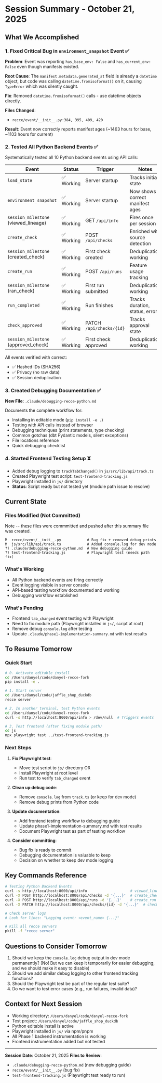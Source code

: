 # Session Summary - October 21, 2025

## What We Accomplished

### 1. Fixed Critical Bug in `environment_snapshot` Event ✅

**Problem**: Event was reporting `has_base_env: False` and `has_current_env: False` even though manifests existed.

**Root Cause**: The `manifest.metadata.generated_at` field is already a `datetime` object, but code was calling `datetime.fromisoformat()` on it, causing `TypeError` which was silently caught.

**Fix**: Removed `datetime.fromisoformat()` calls - use datetime objects directly.

**Files Changed**:

- `recce/event/__init__.py:384, 395, 409, 420`

**Result**: Event now correctly reports manifest ages (~1463 hours for base, ~1103 hours for current)

### 2. Tested All Python Backend Events ✅

Systematically tested all 10 Python backend events using API calls:

| Event                                | Status     | Trigger                  | Notes                           |
| ------------------------------------ | ---------- | ------------------------ | ------------------------------- |
| `load_state`                         | ✅ Working | Server startup           | Tracks initial state            |
| `environment_snapshot`               | ✅ Working | Server startup           | Now shows correct manifest ages |
| `session_milestone` (viewed_lineage) | ✅ Working | GET `/api/info`          | Fires once per session          |
| `create_check`                       | ✅ Working | POST `/api/checks`       | Enriched with source detection  |
| `session_milestone` (created_check)  | ✅ Working | First check created      | Deduplication working           |
| `create_run`                         | ✅ Working | POST `/api/runs`         | Feature usage tracking          |
| `session_milestone` (ran_check)      | ✅ Working | First run submitted      | Deduplication working           |
| `run_completed`                      | ✅ Working | Run finishes             | Tracks duration, status, errors |
| `check_approved`                     | ✅ Working | PATCH `/api/checks/{id}` | Tracks approval state           |
| `session_milestone` (approved_check) | ✅ Working | First check approved     | Deduplication working           |

All events verified with correct:

- ✅ Hashed IDs (SHA256)
- ✅ Privacy (no raw data)
- ✅ Session deduplication

### 3. Created Debugging Documentation ✅

**New File**: `.claude/debugging-recce-python.md`

Documents the complete workflow for:

- Installing in editable mode (`pip install -e .`)
- Testing with API calls instead of browser
- Debugging techniques (print statements, type checking)
- Common gotchas (dbt Pydantic models, silent exceptions)
- File locations reference
- Quick debugging checklist

### 4. Started Frontend Testing Setup ⏳

- Added debug logging to `trackTabChanged()` in `js/src/lib/api/track.ts`
- Created Playwright test script: `test-frontend-tracking.js`
- Playwright installed in `js/` directory
- **Status**: Script ready but not tested yet (module path issue to resolve)

## Current State

### Files Modified (Not Committed)

Note -- these files were commmitted and pushed after this summary file was created.

```
M  recce/event/__init__.py            # Bug fix + removed debug prints
M  js/src/lib/api/track.ts            # Added console.log for dev mode
?? .claude/debugging-recce-python.md  # New debugging guide
?? test-frontend-tracking.js          # Playwright test (needs path fix)
```

### What's Working

- All Python backend events are firing correctly
- Event logging visible in server console
- API-based testing workflow documented and working
- Debugging workflow established

### What's Pending

- Frontend `tab_changed` event testing with Playwright
- Need to fix module path (Playwright installed in `js/`, script at root)
- Remove debug `console.log` after testing
- Update `.claude/phase1-implementation-summary.md` with test results

## To Resume Tomorrow

### Quick Start

```bash
# 0. Activate editable install
cd /Users/danyel/code/danyel-recce-fork
pip install -e .

# 1. Start server
cd /Users/danyel/code/jaffle_shop_duckdb
recce server

# 2. In another terminal, test Python events
cd /Users/danyel/code/danyel-recce-fork
curl -s http://localhost:8000/api/info > /dev/null  # Triggers events

# 3. Test frontend (after fixing module path)
cd js
npx playwright test ../test-frontend-tracking.js
```

### Next Steps

1. **Fix Playwright test**:

   - Move test script to `js/` directory OR
   - Install Playwright at root level
   - Run test to verify `tab_changed` event

2. **Clean up debug code**:

   - Remove `console.log` from `track.ts` (or keep for dev mode)
   - Remove debug prints from Python code

3. **Update documentation**:

   - Add frontend testing workflow to debugging guide
   - Update phase1-implementation-summary.md with test results
   - Document Playwright test as part of testing workflow

4. **Consider committing**:
   - Bug fix is ready to commit
   - Debugging documentation is valuable to keep
   - Decision on whether to keep dev mode logging

## Key Commands Reference

```bash
# Testing Python Backend Events
curl -s http://localhost:8000/api/info                    # viewed_lineage
curl -X POST http://localhost:8000/api/checks -d '{...}'  # create_check
curl -X POST http://localhost:8000/api/runs -d '{...}'    # create_run
curl -X PATCH http://localhost:8000/api/checks/{id} -d '{...}'  # check_approved

# Check server logs
# Look for lines: "Logging event: <event_name> {...}"

# Kill all recce servers
pkill -f "recce server"
```

## Questions to Consider Tomorrow

1. Should we keep the `console.log` debug output in dev mode permanently? (No! But we can keep it temporarily for easier debugging, and we should make it easy to disable)
2. Should we add similar debug logging to other frontend tracking functions?
3. Should the Playwright test be part of the regular test suite?
4. Do we want to test error cases (e.g., run failures, invalid data)?

## Context for Next Session

- Working directory: `/Users/danyel/code/danyel-recce-fork`
- Test project: `/Users/danyel/code/jaffle_shop_duckdb`
- Python editable install is active
- Playwright installed in `js/` via npm/pnpm
- All Phase 1 backend instrumentation is working
- Frontend instrumentation added but not tested

---

**Session Date**: October 21, 2025
**Files to Review**:

- `.claude/debugging-recce-python.md` (new debugging guide)
- `recce/event/__init__.py` (bug fix)
- `test-frontend-tracking.js` (Playwright test ready to run)
